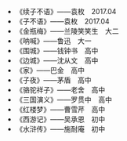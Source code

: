 - 《续子不语》——袁枚&emsp;2017.04
- 《子不语》——袁枚&emsp;2017.04
- 《金瓶梅》——兰陵笑笑生&emsp;大二
- 《呐喊》——鲁迅&emsp;大一
- 《围城》——钱钟书&emsp;高中
- 《边城》——沈从文&emsp;高中
- 《家》——巴金&emsp;高中
- 《子夜》——茅盾&emsp;高中
- 《骆驼祥子》——老舍&emsp;高中
- 《三国演义》——罗贯中&emsp;高中
- 《红楼梦》——曹雪芹&emsp;高中
- 《西游记》——吴承恩&emsp;初中
- 《水浒传》——施耐庵&emsp;初中


